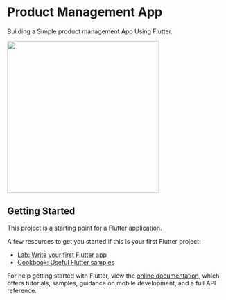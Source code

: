 # Product Management App
Building a Simple product management App Using Flutter.

<img src="https://user-images.githubusercontent.com/71185753/154866807-d0536f94-6ffd-48bf-963a-3a54cfbb3eff.gif" width="350">


## Getting Started

This project is a starting point for a Flutter application.

A few resources to get you started if this is your first Flutter project:

- [Lab: Write your first Flutter app](https://flutter.dev/docs/get-started/codelab)
- [Cookbook: Useful Flutter samples](https://flutter.dev/docs/cookbook)

For help getting started with Flutter, view the
[online documentation](https://flutter.dev/docs), which offers tutorials,
samples, guidance on mobile development, and a full API reference.
